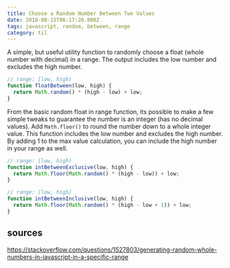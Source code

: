 ```yaml
---
title: Choose a Random Number Between Two Values
date: 2018-08-15T06:17:26.000Z
tags: javascript, random, between, range
category: til
---
```


A simple, but useful utility function to randomly choose a float (whole number with decimal) in a range. The output includes the low number and excludes the high number.

```javascript
// range: [low, high)
function floatBetween(low, high) {
  return Math.random() * (high - low) + low;
}
```

From the basic random float in range function, its possible to make a few simple tweaks to guarantee the number is an integer (has no decimal values). Add `Math.floor()` to round the number down to a whole integer value. This function includes the low number and excludes the high number. By adding 1 to the max value calculation, you can include the high number in your range as well.

```javascript
// range: [low, high)
function intBetweenExclusive(low, high) {
  return Math.floor(Math.random() * (high - low)) + low;
}

// range: [low, high]
function intBetweenInclusive(low, high) {
  return Math.floor(Math.random() * (high - low + 1)) + low;
}
```

## sources

https://stackoverflow.com/questions/1527803/generating-random-whole-numbers-in-javascript-in-a-specific-range
